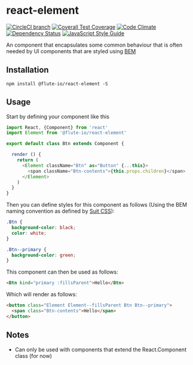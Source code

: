 # react-element

[![CircleCI branch](https://img.shields.io/circleci/project/github/flute-io/react-element/master.svg)](https://circleci.com/gh/flute-io/react-element)
[![Coverall Test Coverage](https://img.shields.io/coveralls/flute-io/react-element/master.svg)](https://coveralls.io/github/flute-io/react-element)
[![Code Climate](https://codeclimate.com/github/flute-io/react-element/badges/gpa.svg)](https://codeclimate.com/github/flute-io/react-element)
[![Dependency Status](https://www.versioneye.com/user/projects/581a0a0289f0a91d55eb925f/badge.svg)](https://www.versioneye.com/user/projects/581a0a0289f0a91d55eb925f)
[![JavaScript Style Guide](https://img.shields.io/badge/code%20style-standard-brightgreen.svg)](http://standardjs.com/)

An <Element /> component that encapsulates some common behaviour that is often needed by UI components that are styled using [BEM](http://getbem.com/)

## Installation
```
npm install @flute-io/react-element -S
```

## Usage

Start by defining your component like this

```js
import React, {Component} from 'react'
import Element from '@flute-io/react-element'

export default class Btn extends Component {

  render () {
    return (
      <Element className="Btn" as="Button" {...this}>
        <span className="Btn-contents">{this.props.children}</span>
      </Element>
    )
  }
}
```

Then you can define styles for this component as follows (Using the BEM naming convention as defined by [Suit CSS](https://suitcss.github.io/)):

```css
.Btn {
  background-color: black;
  color: white;
}

.Btn--primary {
  background-color: green;
}

```

This component can then be used as follows:

```html
<Btn kind="primary :fillsParent">Hello</Btn>
```

Which will render as follows: 

```html
<button class="Element Element--fillsParent Btn Btn--primary">
  <span class="Btn-contents">Hello</span>
</button>
```

## Notes
* Can only be used with components that extend the React.Component class (for now)



